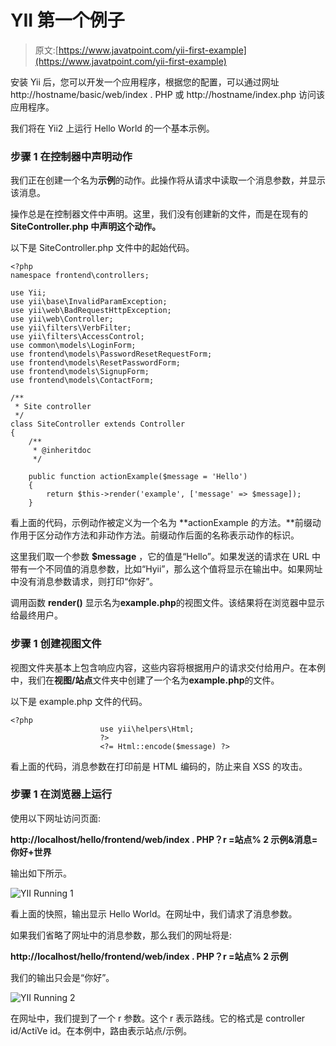 # YII 第一个例子

> 原文:[https://www.javatpoint.com/yii-first-example](https://www.javatpoint.com/yii-first-example)

安装 Yii 后，您可以开发一个应用程序，根据您的配置，可以通过网址 http://hostname/basic/web/index . PHP 或 http://hostname/index.php 访问该应用程序。

我们将在 Yii2 上运行 Hello World 的一个基本示例。

### 步骤 1 在控制器中声明动作

我们正在创建一个名为**示例**的动作。此操作将从请求中读取一个消息参数，并显示该消息。

操作总是在控制器文件中声明。这里，我们没有创建新的文件，而是在现有的**SiteController.php 中声明这个动作。**

以下是 SiteController.php 文件中的起始代码。

```
<?php 
namespace frontend\controllers; 

use Yii; 
use yii\base\InvalidParamException; 
use yii\web\BadRequestHttpException; 
use yii\web\Controller; 
use yii\filters\VerbFilter; 
use yii\filters\AccessControl; 
use common\models\LoginForm; 
use frontend\models\PasswordResetRequestForm; 
use frontend\models\ResetPasswordForm; 
use frontend\models\SignupForm; 
use frontend\models\ContactForm; 

/** 
 * Site controller 
 */ 
class SiteController extends Controller 
{ 
    /** 
     * @inheritdoc 
     */ 

    public function actionExample($message = 'Hello') 
    { 
        return $this->render('example', ['message' => $message]); 
    }

```

看上面的代码，示例动作被定义为一个名为 **actionExample 的方法。**前缀动作用于区分动作方法和非动作方法。前缀动作后面的名称表示动作的标识。

这里我们取一个参数 **$message** ，它的值是“Hello”。如果发送的请求在 URL 中带有一个不同值的消息参数，比如“Hyii”，那么这个值将显示在输出中。如果网址中没有消息参数请求，则打印“你好”。

调用函数 **render()** 显示名为**example.php**的视图文件。该结果将在浏览器中显示给最终用户。

### 步骤 1 创建视图文件

视图文件夹基本上包含响应内容，这些内容将根据用户的请求交付给用户。在本例中，我们在**视图/站点**文件夹中创建了一个名为**example.php**的文件。

以下是 example.php 文件的代码。

```
<?php 
					use yii\helpers\Html; 
					?> 
					<?= Html::encode($message) ?>

```

看上面的代码，消息参数在打印前是 HTML 编码的，防止来自 XSS 的攻击。

### 步骤 1 在浏览器上运行

使用以下网址访问页面:

**http://localhost/hello/frontend/web/index . PHP？r =站点% 2 示例&消息=你好+世界**

输出如下所示。

![YII Running 1](../Images/bfad04c4a66b65cedf04120dffa09903.png)

看上面的快照，输出显示 Hello World。在网址中，我们请求了消息参数。

如果我们省略了网址中的消息参数，那么我们的网址将是:

**http://localhost/hello/frontend/web/index . PHP？r =站点% 2 示例**

我们的输出只会是“你好”。

![YII Running 2](../Images/9ec23f23050f21203f0e2aaaf20c6b91.png)

在网址中，我们提到了一个 r 参数。这个 r 表示路线。它的格式是 controller id/ActiVe id。在本例中，路由表示站点/示例。